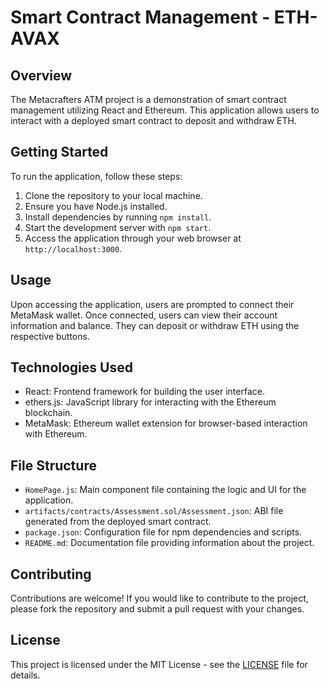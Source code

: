 # Smart Contract Management - ETH-AVAX 

## Overview
The Metacrafters ATM project is a demonstration of smart contract management utilizing React and Ethereum. This application allows users to interact with a deployed smart contract to deposit and withdraw ETH.

## Getting Started
To run the application, follow these steps:

1. Clone the repository to your local machine.
2. Ensure you have Node.js installed.
3. Install dependencies by running `npm install`.
4. Start the development server with `npm start`.
5. Access the application through your web browser at `http://localhost:3000`.

## Usage
Upon accessing the application, users are prompted to connect their MetaMask wallet. Once connected, users can view their account information and balance. They can deposit or withdraw ETH using the respective buttons.

## Technologies Used
- React: Frontend framework for building the user interface.
- ethers.js: JavaScript library for interacting with the Ethereum blockchain.
- MetaMask: Ethereum wallet extension for browser-based interaction with Ethereum.

## File Structure
- `HomePage.js`: Main component file containing the logic and UI for the application.
- `artifacts/contracts/Assessment.sol/Assessment.json`: ABI file generated from the deployed smart contract.
- `package.json`: Configuration file for npm dependencies and scripts.
- `README.md`: Documentation file providing information about the project.

## Contributing
Contributions are welcome! If you would like to contribute to the project, please fork the repository and submit a pull request with your changes.

## License
This project is licensed under the MIT License - see the [LICENSE](LICENSE) file for details.
